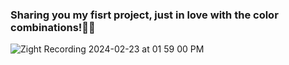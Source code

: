 <h3>Sharing you my fisrt project, just in love with the color combinations!🦋🥹</h3>

![Zight Recording 2024-02-23 at 01 59 00 PM](https://github.com/ErdemEcenur/Udemig-Courses-Site/assets/159720492/58f090bd-2b32-43a9-b5eb-5319c4a0aa49)
